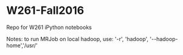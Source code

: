# W261-Fall2016

Repo for W261 iPython notebooks

Notes: to run MRJob on local hadoop, use: '-r', 'hadoop', '--hadoop-home','/usr/'
